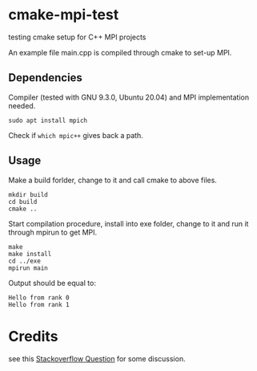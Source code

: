 # cmake-mpi-test
testing cmake setup for C++ MPI projects

An example file main.cpp is compiled through cmake to set-up MPI.

## Dependencies

Compiler (tested with GNU 9.3.0, Ubuntu 20.04) and MPI implementation needed. 

```
sudo apt install mpich
```

Check if `which mpic++` gives back a path. 

## Usage

Make a build forlder, change to it and call cmake to above files.
```
mkdir build
cd build
cmake ..
```
Start compilation procedure, install into exe folder, change to it and 
run it through mpirun to get MPI. 
```
make
make install
cd ../exe
mpirun main
```
Output should be equal to:
```
Hello from rank 0
Hello from rank 1
```

# Credits
see this [Stackoverflow Question](https://stackoverflow.com/questions/23163075/how-to-compile-an-mpi-included-c-program-using-cmake)
for some discussion.
